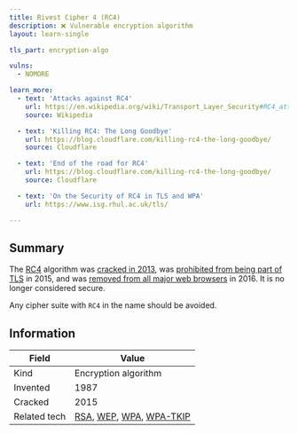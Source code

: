 ```yaml
---
title: Rivest Cipher 4 (RC4)
description: ❌ Vulnerable encryption algorithm
layout: learn-single

tls_part: encryption-algo

vulns:
  - NOMORE

learn_more:
  - text: 'Attacks against RC4'
    url: https://en.wikipedia.org/wiki/Transport_Layer_Security#RC4_attacks
    source: Wikipedia

  - text: 'Killing RC4: The Long Goodbye'
    url: https://blog.cloudflare.com/killing-rc4-the-long-goodbye/
    source: Cloudflare

  - text: 'End of the road for RC4'
    url: https://blog.cloudflare.com/killing-rc4-the-long-goodbye/
    source: Cloudflare

  - text: 'On the Security of RC4 in TLS and WPA'
    url: https://www.isg.rhul.ac.uk/tls/

---
```


## Summary

The [RC4] algorithm was [cracked in 2013][Qualys], was [prohibited from being part of TLS][RFC-7465] in 2015, and was [removed from all major web browsers][DigiCert] in 2016. It is no longer considered secure.

Any cipher suite with `RC4` in the name should be avoided.

## Information

| Field        | Value                           |
|--------------|---------------------------------|
| Kind         | Encryption algorithm            |
| Invented     | 1987                            |
| Cracked      | 2015                            |
| Related tech | [RSA], [WEP], [WPA], [WPA-TKIP] |

[DigiCert]: https://www.digicert.com/blog/major-browsers-announce-rc4-deprecation
[Qualys]: https://blog.qualys.com/product-tech/2013/03/19/rc4-in-tls-is-broken-now-what
[RC4]: https://en.wikipedia.org/wiki/RC4
[RFC-7465]: https://datatracker.ietf.org/doc/html/rfc7465
[RSA]: https://www.rsa.com
[WEP]: https://en.wikipedia.org/wiki/Wired_Equivalent_Privacy
[WPA-TKIP]: https://en.wikipedia.org/wiki/Temporal_Key_Integrity_Protocol
[WPA]: https://en.wikipedia.org/wiki/Wi-Fi_Protected_Access
